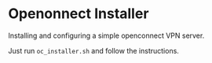 # Openonnect Installer
Installing and configuring a simple openconnect VPN server.

Just run `oc_installer.sh` and follow the instructions.